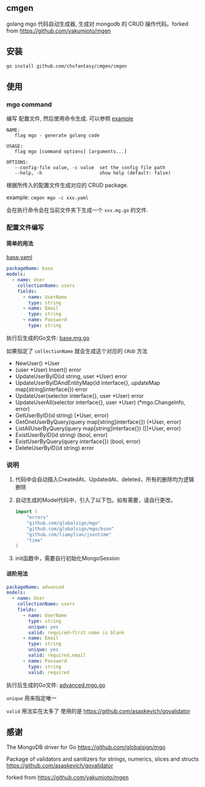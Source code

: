 ## cmgen

golang mgo 代码自动生成器, 生成对 mongodb 的 CRUD 操作代码。forked from <https://github.com/yakumioto/mgen>

## 安装

```bash
go install github.com/chxfantasy/cmgen/cmgen
```

## 使用

### mgo command

编写 配置文件, 然后使用命令生成. 可以参照 [example](/example)

```text
NAME:
   flag mgo - generate golang code

USAGE:
   flag mgo [command options] [arguments...]

OPTIONS:
   --config-file value, -c value  set the config file path
   --help, -h                     show help (default: false)
```

根据所传入的配置文件生成对应的 CRUD package.

example: `cmgen mgo -c xxx.yaml`

会在执行命令会在当前文件夹下生成一个 `xxx.mg.go` 的文件.

### 配置文件编写

#### 简单的用法

[base.yaml](/example/base/base.yaml)
```yaml
packageName: base
models:
  - name: User
    collectionName: users
    fields:
      - name: UserName
        type: string
      - name: Email
        type: string
      - name: Password
        type: string
```

执行后生成的Go文件: [base.mg.go](/example/base/base.mg.go)

如果指定了 `collectionName` 就会生成这个对应的 `CRUD` 方法

- NewUser() *User
- (user *User) Insert() error
- UpdateUserByID(id string, user *User) error
- UpdateUserByIDAndEntityMap(id interface{}, updateMap map[string]interface{}) error
- UpdateUser(selector interface{}, user *User) error
- UpdateUserAll(selector interface{}, user *User) (*mgo.ChangeInfo, error)
- GetUserByID(id string) (*User, error)
- GetOneUserByQuery(query map[string]interface{}) (*User, error)
- ListAllUserByQuery(query map[string]interface{}) ([]*User, error)
- ExistUserByID(id string) (bool, error)
- ExistUserByQuery(query interface{}) (bool, error)
- DeleteUserByID(id string) error

### 说明
1. 代码中会自动插入CreatedAt、UpdatedAt、deleted，所有的删除均为逻辑删除
2. 自动生成的Model代码中，引入了以下包。如有需要，请自行更改。
    ```go
    import (
        "errors"
        "github.com/globalsign/mgo"
        "github.com/globalsign/mgo/bson"
        "github.com/liamylian/jsontime"
        "time"
    )
    ```
    
3. init函数中，需要自行初始化MongoSession

#### 进阶用法

```yaml
packageName: advanced
models:
  - name: User
    collectionName: users
    fields:
      - name: UserName
        type: string
        unique: yes
        valid: required~first name is blank
      - name: Email
        type: string
        unique: yes
        valid: required,email
      - name: Password
        type: string
        valid: required
```

执行后生成的Go文件: [advanced.mgo.go](/example/advanced/advanced.mg.go)

`unique` 用来指定唯一

`valid` 用法实在太多了 使用的是 <https://github.com/asaskevich/govalidator>

## 感谢

The MongoDB driver for Go <https://github.com/globalsign/mgo>

Package of validators and sanitizers for strings, numerics, slices and structs <https://github.com/asaskevich/govalidator>

forked from <https://github.com/yakumioto/mgen>